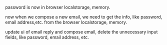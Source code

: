 password is now in browser localstorage, memory.

now when we compose a new email, we need to get the info, like password, email address,etc. from the browser localstorage, memory.

update ui of email reply and compose email, delete the unnecessary input fields, like password, email address, etc.

